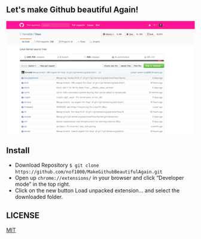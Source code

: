 ## Let's make Github beautiful Again!
![alt awesome_windows_screenshoot](.github/screenshot.png)

## Install

* Download Repository `$ git clone https://github.com/nof1000/MakeGithubBeautifulAgain.git`
* Open up `chrome://extensions/` in your browser and click “Developer mode” in the top right.
* Click on the new button Load unpacked extension... and select the downloaded folder.

## LICENSE
[MIT](./LICENSE "The MIT License")
